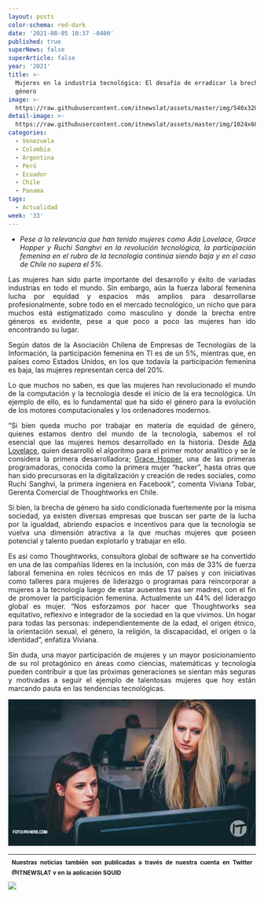 ```yaml
---
layout: posts
color-schema: red-dark
date: '2021-08-05 10:37 -0400'
published: true
superNews: false
superArticle: false
year: '2021'
title: >-
  Mujeres en la industria tecnológica: El desafío de erradicar la brecha de
  género
image: >-
  https://raw.githubusercontent.com/itnewslat/assets/master/img/540x320/Mujeres-Ejecutivas-p.jpg
detail-image: >-
  https://raw.githubusercontent.com/itnewslat/assets/master/img/1024x680/Mujeres-Ejecutivas-g.jpg
categories:
  - Venezuela
  - Colombia
  - Argentina
  - Perú
  - Ecuador
  - Chile
  - Panama
tags:
  - Actualidad
week: '33'
---
```

<ul style="list-style-type: disc; text-align: justify;">
	<li><em>Pese a la relevancia que han tenido mujeres como Ada Lovelace, Grace Hopper y Ruchi Sanghvi en la revolución tecnológica, la participación femenina en el rubro de la tecnología continúa siendo baja y en el caso de Chile no supera el 5%.</em></li>
</ul>
<p style="text-align: justify;">Las mujeres han sido parte importante del desarrollo y éxito de variadas industrias en todo el mundo. Sin embargo, aún la fuerza laboral femenina lucha por equidad y espacios más amplios para desarrollarse profesionalmente, sobre todo en el mercado tecnológico, un nicho que para muchos está estigmatizado como masculino y donde la brecha entre géneros es evidente, pese a que poco a poco las mujeres han ido encontrando su lugar.</p>
<p style="text-align: justify;">Según datos de la Asociación Chilena de Empresas de Tecnologías de la Información, la participación femenina en TI es de un 5%, mientras que, en países como Estados Unidos, en los que todavía la participación femenina es baja, las mujeres representan cerca del 20%.</p>
<p style="text-align: justify;">Lo que muchos no saben, es que las mujeres han revolucionado el mundo de la computación y la tecnología desde el inicio de la era tecnológica. Un ejemplo de ello, es lo fundamental que ha sido el género para la evolución de los motores computacionales y los ordenadores modernos.</p>
<p style="text-align: justify;">“Si bien queda mucho por trabajar en materia de equidad de género, quienes estamos dentro del mundo de la tecnología, sabemos el rol esencial que las mujeres hemos desarrollado en la historia. Desde <a href="https://en.wikipedia.org/wiki/Ada_Lovelace">Ada Lovelace</a>, quien desarrolló el algoritmo para el primer motor analítico y se le considera la primera desarrolladora; <a href="https://en.wikipedia.org/wiki/Grace_Hopper">Grace Hopper</a>, una de las primeras programadoras, conocida como la primera mujer “hacker”, hasta otras que han sido precursoras en la digitalización y creación de redes sociales, como Ruchi Sanghvi, la primera ingeniera en Facebook”, comenta Viviana Tobar, Gerenta Comercial de Thoughtworks en Chile.</p>
<p style="text-align: justify;">Si bien, la brecha de género ha sido condicionada fuertemente por la misma sociedad, ya existen diversas empresas que buscan ser parte de la lucha por la igualdad, abriendo espacios e incentivos para que la tecnología se vuelva una dimensión atractiva a la que muchas mujeres que poseen potencial y talento puedan explotarlo y trabajar en ello.</p>
<p style="text-align: justify;">Es así como Thoughtworks, consultora global de software se ha convertido en una de las compañías líderes en la inclusión, con más de 33% de fuerza laboral femenina en roles técnicos en más de 17 países y con iniciativas como talleres para mujeres de liderazgo o programas para reincorporar a mujeres a la tecnología luego de estar ausentes tras ser madres, con el fin de promover la participación femenina. Actualmente un 44% del liderazgo global es mujer. “Nos esforzamos por hacer que Thoughtworks sea equitativo, reflexivo e integrador de la sociedad en la que vivimos. Un hogar para todas las personas: independientemente de la edad, el origen étnico, la orientación sexual, el género, la religión, la discapacidad, el origen o la identidad”, enfatiza Viviana.</p>
<p style="text-align: justify;">Sin duda, una mayor participación de mujeres y un mayor posicionamiento de su rol protagónico en áreas como ciencias, matemáticas y tecnología pueden contribuir a que las próximas generaciones se sientan más seguras y motivadas a seguir el ejemplo de talentosas mujeres que hoy están marcando pauta en las tendencias tecnológicas.</p>

![](https://raw.githubusercontent.com/itnewslat/assets/master/img/540x320/Mujeres-Ejecutivas-p.jpg)

<table style="height: 42px;" width="569">
<tbody>
<tr>
<td style="text-align: justify;"><sub><strong>Nuestras noticias también son publicadas a través de nuestra cuenta en Twitter <a href="https://twitter.com/itnewslat?lang=es">@ITNEWSLAT</a> y en la aplicación <a href="https://squidapp.co/en/">SQUID</a></strong></sub></td>
</tr>
</tbody>
</table>

<img src="https://tracker.metricool.com/c3po.jpg?hash=56f88a41e39ab42c063cc51676587a04"/>
